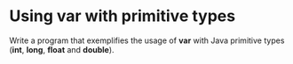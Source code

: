 # Using var with primitive types
Write a program that exemplifies the usage of **var** with Java primitive types (**int**, **long**, **float** and **double**).
